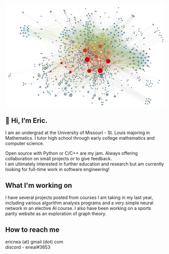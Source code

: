  ![](https://github.com/eric-neal/eric-neal/blob/main/forcedirectedgraph.jpg)
 
 ## 👋 Hi, I’m Eric. 
 
I am an undergrad at the University of Missouri - St. Louis majoring in Mathematics. 
I tutor high school through early college mathematics and computer science. 

Open source with Python or C/C++ are my jam. Always offering collaboration on small projects or to give feedback.  
I am ultimately interested in further education and research but am currently looking for full-time work in software engineering! 

## What I'm working on 
I have several projects posted from courses I am taking in my last year, including various algorithm analysis programs and a very simple neural network in an elective AI course. I also have been working on a sports parity website as an exploration of graph theory. 

## How to reach me
ericnea (at) gmail (dot) com   
discord - eneal#3653

<!---
eric-neal/eric-neal is a ✨ special ✨ repository because its `README.md` (this file) appears on your GitHub profile.
You can click the Preview link to take a look at your changes.
--->
